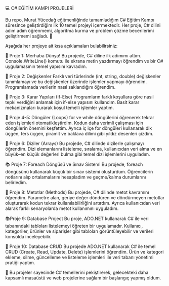 💻 C# EĞİTİM KAMPI PROJELERİ

Bu repo, Murat Yücedağ eğitmenliğinde tamamladığım C# Eğitim Kampı süresince geliştirdiğim ilk 10 temel projeyi içermektedir.
Her proje, C# dilini adım adım öğrenmemi, algoritma kurma ve problem çözme becerilerimi geliştirmemi sağladı. 🚀

Aşağıda her projeye ait kısa açıklamaları bulabilirsiniz:

📘 Proje 1: Merhaba Dünya!
Bu projede, C# diline ilk adımımı attım. Console.WriteLine() komutu ile ekrana metin yazdırmayı öğrendim ve bir C# uygulamasının temel yapısını kavradım.

📗 Proje 2: Değişkenler
Farklı veri türlerinde (int, string, double) değişkenler tanımlamayı ve bu değişkenler üzerinde işlemler yapmayı öğrendim. Programlamada verilerin nasıl saklandığını öğrendim.

📒 Proje 3: Karar Yapıları (If-Else)
Programların farklı koşullara göre nasıl tepki verdiğini anlamak için if-else yapısını kullandım. Basit karar mekanizmaları kurarak koşul temelli işlemler yaptım.

📕 Proje 4-5: Döngüler (Loops)
for ve while döngülerini öğrenerek tekrar eden işlemleri otomatikleştirdim. Kodun daha verimli çalışması için döngülerin önemini keşfettim. Ayrıca iç içe for döngüleri kullanarak dik üçgen, ters üçgen, piramit ve baklava dilimi gibi yıldız desenleri çizdim.

📙 Proje 6: Diziler (Arrays)
Bu projede, C# dilinde dizilerle çalışmayı öğrendim. Dizi elemanlarını listeleme, sıralama, kullanıcıdan veri alma ve en büyük–en küçük değerleri bulma gibi temel dizi işlemlerini uyguladım.

📚 Proje 7: Foreach Döngüsü ve Sınav Sistemi
Bu projede, foreach döngüsünü kullanarak küçük bir sınav sistemi oluşturdum. Öğrencilerin notlarını alıp ortalamalarını hesapladım ve geçme/kalma durumlarını belirledim.

📖 Proje 8: Metotlar (Methods)
Bu projede, C# dilinde metot kavramını öğrendim. Parametre alan, geriye değer döndüren ve döndürmeyen metotlar oluşturarak kodun tekrar kullanılabilirliğini artırdım. Ayrıca kullanıcıdan veri alarak farklı senaryolarda metot kullanımını uyguladım.

📚Proje 9: Database Project
Bu proje, ADO.NET kullanarak C# ile veri tabanındaki tabloları listelemeyi öğreten bir uygulamadır. Kullanıcı, kategoriler, ürünler ve siparişler gibi tabloları görüntüleyebilir ve verileri konsolda inceleyebilir.

📖 Proje 10: Database CRUD
Bu projede ADO.NET kullanarak C# ile temel CRUD (Create, Read, Update, Delete) işlemlerini öğrendim. Ürün ve kategori ekleme, silme, güncelleme ve listeleme işlemleri ile veri tabanı yönetimi pratiği yaptım.

🧠 Bu projeler sayesinde C# temellerini pekiştirerek, gelecekteki daha kapsamlı masaüstü ve web projelerine sağlam bir başlangıç yapmış oldum.